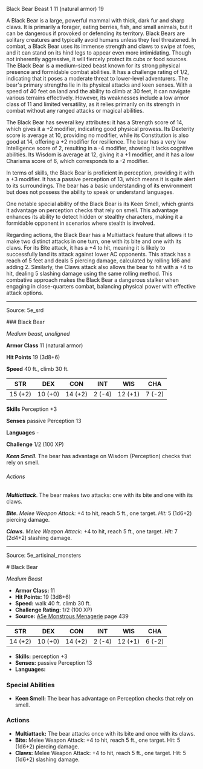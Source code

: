 <MonsterName/>Black Bear</MonsterName>
<CreatureType/>Beast</CreatureType>
<CR/>1</CR>
<AC/>11 (natural armor)</AC>
<HP/>19</HP>
<summary>A Black Bear is a large, powerful mammal with thick, dark fur and sharp claws. It is primarily a forager, eating berries, fish, and small animals, but it can be dangerous if provoked or defending its territory. Black Bears are solitary creatures and typically avoid humans unless they feel threatened. In combat, a Black Bear uses its immense strength and claws to swipe at foes, and it can stand on its hind legs to appear even more intimidating. Though not inherently aggressive, it will fiercely protect its cubs or food sources.</summary>

<summary>The Black Bear is a medium-sized beast known for its strong physical presence and formidable combat abilities. It has a challenge rating of 1/2, indicating that it poses a moderate threat to lower-level adventurers. The bear's primary strengths lie in its physical attacks and keen senses. With a speed of 40 feet on land and the ability to climb at 30 feet, it can navigate various terrains effectively. However, its weaknesses include a low armor class of 11 and limited versatility, as it relies primarily on its strength in combat without any ranged attacks or magical abilities.</summary>

<detail>

The Black Bear has several key attributes: it has a Strength score of 14, which gives it a +2 modifier, indicating good physical prowess. Its Dexterity score is average at 10, providing no modifier, while its Constitution is also good at 14, offering a +2 modifier for resilience. The bear has a very low Intelligence score of 2, resulting in a -4 modifier, showing it lacks cognitive abilities. Its Wisdom is average at 12, giving it a +1 modifier, and it has a low Charisma score of 6, which corresponds to a -2 modifier.

In terms of skills, the Black Bear is proficient in perception, providing it with a +3 modifier. It has a passive perception of 13, which means it is quite alert to its surroundings. The bear has a basic understanding of its environment but does not possess the ability to speak or understand languages.

One notable special ability of the Black Bear is its Keen Smell, which grants it advantage on perception checks that rely on smell. This advantage enhances its ability to detect hidden or stealthy characters, making it a formidable opponent in scenarios where stealth is involved.

Regarding actions, the Black Bear has a Multiattack feature that allows it to make two distinct attacks in one turn, one with its bite and one with its claws. For its Bite attack, it has a +4 to hit, meaning it is likely to successfully land its attack against lower AC opponents. This attack has a reach of 5 feet and deals 5 piercing damage, calculated by rolling 1d6 and adding 2. Similarly, the Claws attack also allows the bear to hit with a +4 to hit, dealing 5 slashing damage using the same rolling method. This combative approach makes the Black Bear a dangerous stalker when engaging in close-quarters combat, balancing physical power with effective attack options.</detail>



---

Source: 5e_srd

<statblock>
### Black Bear

*Medium beast, unaligned*

**Armor Class** 11 (natural armor)

**Hit Points** 19 (3d8+6)

**Speed** 40 ft., climb 30 ft.

| STR     | DEX     | CON     | INT    | WIS     | CHA    |
|---------|---------|---------|--------|---------|--------|
| 15 (+2) | 10 (+0) | 14 (+2) | 2 (-4) | 12 (+1) | 7 (-2) |

**Skills** Perception +3

**Senses** passive Perception 13

**Languages** -

**Challenge** 1/2 (100 XP)

***Keen Smell***. The bear has advantage on Wisdom (Perception) checks that rely on smell.

###### Actions

***Multiattack***. The bear makes two attacks: one with its bite and one with its claws.

***Bite***. *Melee Weapon Attack:* +4 to hit, reach 5 ft., one target. *Hit:* 5 (1d6+2) piercing damage.

***Claws.*** *Melee Weapon Attack:* +4 to hit, reach 5 ft., one target. *Hit:* 7 (2d4+2) slashing damage.</statblock>




---

Source: 5e_artisinal_monsters

<statblock>
# Black Bear

*Medium* *Beast*

- **Armor Class:** 11
- **Hit Points:** 19 (3d8+6)
- **Speed:** walk 40 ft. climb 30 ft.
- **Challenge Rating:** 1/2 (100 XP)
- **Source:** [A5e Monstrous Menagerie](https://enpublishingrpg.com/products/level-up-monstrous-menagerie-a5e) page 439

| STR | DEX | CON | INT | WIS | CHA |
| --- | --- | --- | --- | --- | --- |
| 14 (+2) | 10 (+0) | 14 (+2) | 2 (-4) | 12 (+1) | 6 (-2) |

- **Skills:** perception +3
- **Senses:** passive Perception 13
- **Languages:** 

### Special Abilities

- **Keen Smell:** The bear has advantage on Perception checks that rely on smell.

### Actions

- **Multiattack:** The bear attacks once with its bite and once with its claws.
- **Bite:** Melee Weapon Attack: +4 to hit, reach 5 ft., one target. Hit: 5 (1d6+2) piercing damage.
- **Claws:** Melee Weapon Attack: +4 to hit, reach 5 ft., one target. Hit: 5 (1d6+2) slashing damage.


</statblock>


